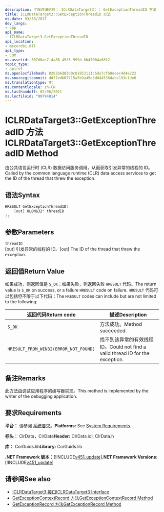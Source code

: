```yaml
---
description: 了解详细信息： ICLRDataTarget3：： GetExceptionThreadID 方法
title: ICLRDataTarget3::GetExceptionThreadID 方法
ms.date: 03/30/2017
dev_langs:
- cpp
api_name:
- ICLRDataTarget3.GetExceptionThreadID
api_location:
- mscordbi.dll
api_type:
- COM
ms.assetid: 307d6ac7-4a86-45f3-999d-6b47004a68f2
topic_type:
- apiref
ms.openlocfilehash: 8202b6d83d0c81853111c5da7cfb8deec4d4e222
ms.sourcegitcommit: ddf7edb67715a5b9a45e3dd44536dabc153c1de0
ms.translationtype: MT
ms.contentlocale: zh-CN
ms.lasthandoff: 02/06/2021
ms.locfileid: "99794814"
---
```

# <a name="iclrdatatarget3getexceptionthreadid-method"></a><span data-ttu-id="e5eaa-103">ICLRDataTarget3::GetExceptionThreadID 方法</span><span class="sxs-lookup"><span data-stu-id="e5eaa-103">ICLRDataTarget3::GetExceptionThreadID Method</span></span>

<span data-ttu-id="e5eaa-104">由公共语言运行时 (CLR) 数据访问服务调用，从而获取引发异常的线程的 ID。</span><span class="sxs-lookup"><span data-stu-id="e5eaa-104">Called by the common language runtime (CLR) data access services to get the ID of the thread that threw the exception.</span></span>  
  
## <a name="syntax"></a><span data-ttu-id="e5eaa-105">语法</span><span class="sxs-lookup"><span data-stu-id="e5eaa-105">Syntax</span></span>  
  
```cpp  
HRESULT GetExceptionThreadID(  
    [out] ULONG32* threadID  
);  
```  
  
## <a name="parameters"></a><span data-ttu-id="e5eaa-106">参数</span><span class="sxs-lookup"><span data-stu-id="e5eaa-106">Parameters</span></span>  

 `threadID`  
 <span data-ttu-id="e5eaa-107">[out] 引发异常的线程的 ID。</span><span class="sxs-lookup"><span data-stu-id="e5eaa-107">[out] The ID of the thread that threw the exception.</span></span>  
  
## <a name="return-value"></a><span data-ttu-id="e5eaa-108">返回值</span><span class="sxs-lookup"><span data-stu-id="e5eaa-108">Return Value</span></span>  

 <span data-ttu-id="e5eaa-109">如果成功，则返回值是 `S_OK`；如果失败，则返回失败 `HRESULT` 代码。</span><span class="sxs-lookup"><span data-stu-id="e5eaa-109">The return value is `S_OK` on success, or a failure `HRESULT` code on failure.</span></span> <span data-ttu-id="e5eaa-110">`HRESULT` 代码可以包括但不限于以下代码：</span><span class="sxs-lookup"><span data-stu-id="e5eaa-110">The `HRESULT` codes can include but are not limited to the following:</span></span>  
  
|<span data-ttu-id="e5eaa-111">返回代码</span><span class="sxs-lookup"><span data-stu-id="e5eaa-111">Return code</span></span>|<span data-ttu-id="e5eaa-112">描述</span><span class="sxs-lookup"><span data-stu-id="e5eaa-112">Description</span></span>|  
|-----------------|-----------------|  
|`S_OK`|<span data-ttu-id="e5eaa-113">方法成功。</span><span class="sxs-lookup"><span data-stu-id="e5eaa-113">Method succeeded.</span></span>|  
|`HRESULT_FROM_WIN32(ERROR_NOT_FOUND)`|<span data-ttu-id="e5eaa-114">找不到该异常的有效线程 ID。</span><span class="sxs-lookup"><span data-stu-id="e5eaa-114">Could not find a valid thread ID for the exception.</span></span>|  
  
## <a name="remarks"></a><span data-ttu-id="e5eaa-115">备注</span><span class="sxs-lookup"><span data-stu-id="e5eaa-115">Remarks</span></span>  

 <span data-ttu-id="e5eaa-116">此方法由调试应用程序的编写器实现。</span><span class="sxs-lookup"><span data-stu-id="e5eaa-116">This method is implemented by the writer of the debugging application.</span></span>  
  
## <a name="requirements"></a><span data-ttu-id="e5eaa-117">要求</span><span class="sxs-lookup"><span data-stu-id="e5eaa-117">Requirements</span></span>  

 <span data-ttu-id="e5eaa-118">**平台：** 请参阅 [系统要求](../../get-started/system-requirements.md)。</span><span class="sxs-lookup"><span data-stu-id="e5eaa-118">**Platforms:** See [System Requirements](../../get-started/system-requirements.md).</span></span>  
  
 <span data-ttu-id="e5eaa-119">**标头：** ClrData，ClrData</span><span class="sxs-lookup"><span data-stu-id="e5eaa-119">**Header:** ClrData.idl, ClrData.h</span></span>  
  
 <span data-ttu-id="e5eaa-120">**库：** CorGuids.lib</span><span class="sxs-lookup"><span data-stu-id="e5eaa-120">**Library:** CorGuids.lib</span></span>  
  
 <span data-ttu-id="e5eaa-121">**.NET Framework 版本：**[!INCLUDE[v451_update](../../../../includes/net-current-v451-nov-plus.md)]</span><span class="sxs-lookup"><span data-stu-id="e5eaa-121">**.NET Framework Versions:** [!INCLUDE[v451_update](../../../../includes/net-current-v451-nov-plus.md)]</span></span>  
  
## <a name="see-also"></a><span data-ttu-id="e5eaa-122">请参阅</span><span class="sxs-lookup"><span data-stu-id="e5eaa-122">See also</span></span>

- [<span data-ttu-id="e5eaa-123">ICLRDataTarget3 接口</span><span class="sxs-lookup"><span data-stu-id="e5eaa-123">ICLRDataTarget3 Interface</span></span>](iclrdatatarget3-interface.md)
- [<span data-ttu-id="e5eaa-124">GetExceptionContextRecord 方法</span><span class="sxs-lookup"><span data-stu-id="e5eaa-124">GetExceptionContextRecord Method</span></span>](iclrdatatarget3-getexceptioncontextrecord-method.md)
- [<span data-ttu-id="e5eaa-125">GetExceptionRecord 方法</span><span class="sxs-lookup"><span data-stu-id="e5eaa-125">GetExceptionRecord Method</span></span>](iclrdatatarget3-getexceptionrecord-method.md)
